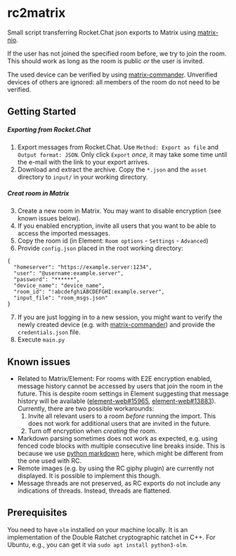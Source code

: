 # rc2matrix
Small script transferring Rocket.Chat json exports to Matrix using [matrix-nio](https://github.com/poljar/matrix-nio).

If the user has not joined the specified room before, we try to join the room.
This should work as long as the room is public _or_ the user is invited.

The used device can be verified by using [matrix-commander](https://github.com/8go/matrix-commander).
Unverified devices of others are ignored: all members of the room do not need to be verified.

## Getting Started

##### Exporting from Rocket.Chat
1. Export messages from Rocket.Chat. Use `Method: Export as file` and `Output format: JSON`. Only click `Export` _once_, it may take some time until the e-mail with the link to your export arrives.
2. Download and extract the archive. Copy the `*.json` and the `asset` directory to `input/` in your working directory.

##### Creat room in Matrix
3. Create a new room in Matrix. You may want to disable encryption (see known issues below).
4. If you enabled encryption, invite all users that you want to be able to access the imported messages.
5. Copy the room id (in Element: `Room options` - `Settings` - `Advanced`)
6. Provide `config.json` placed in the root working directory:
```
{
  "homeserver": "https://example.server:1234",
  "user": "@username:example.server",
  "password": "******",
  "device_name": "device_name",
  "room_id": "!abcdefghiABCDEFGHI:example.server",
  "input_file": "room_msgs.json"
}
```
7. If you are just logging in to a new session, you might want to verify the newly created device (e.g. with [matrix-commander](https://github.com/8go/matrix-commander)) and provide the `credentials.json` file.
8. Execute `main.py`

## Known issues

- Related to Matrix/Element: For rooms with E2E encryption enabled, message history cannot be accessed by users that join the room in the future.
  This is despite room settings in Element suggesting that message history will be available ([element-web#15965](https://github.com/vector-im/element-web/issues/15965), [element-web#13883](https://github.com/vector-im/element-web/issues/13883)).
  Currently, there are two possible workarounds:
  1. Invite all relevant users to a room _before_ running the import. This does not work for additional users that are invited in the future.
  2. Turn off encryption when _creating_ the room.
- Markdown parsing sometimes does not work as expected, e.g. using fenced code blocks with multiple consecutive line breaks inside. 
  This is because we use [python markdown](https://github.com/Python-Markdown/markdown) here, which might be different from the one used with RC.
- Remote images (e.g. by using the RC giphy plugin) are currently not displayed. It is possible to implement this though.
- Message threads are not preserved, as RC exports do not include any indications of threads. Instead, threads are flattened.

## Prerequisites
You need to have `olm` installed on your machine locally.
It is an implementation of the Double Ratchet cryptographic ratchet in C++.
For Ubuntu, e.g., you can get it via `sudo apt install python3-olm`.